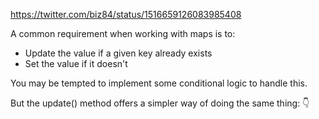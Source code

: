 https://twitter.com/biz84/status/1516659126083985408

A common requirement when working with maps is to:

- Update the value if a given key already exists
- Set the value if it doesn't

You may be tempted to implement some conditional logic to handle this.

But the update() method offers a simpler way of doing the same thing: 👇